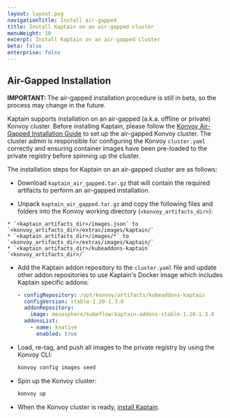 ```yaml
---
layout: layout.pug
navigationTitle: Install air-gapped
title: Install Kaptain on an air-gapped cluster
menuWeight: 10
excerpt: Install Kaptain on an air-gapped cluster
beta: false
enterprise: false
---
```


## Air-Gapped Installation

<p class="message--note"><strong>IMPORTANT: </strong>The air-gapped installation procedure is still in beta, so the process may change in the future.</p>

Kaptain supports installation on an air-gapped (a.k.a. offline or private) Konvoy cluster.
Before installing Kaptain, please follow the [Konvoy Air-Gapped Installation Guide][konvoy-air-gap]
to set up the air-gapped Konvoy cluster. The cluster admin is responsible for configuring the
Konvoy `cluster.yaml` correctly and ensuring container images have been pre-loaded to the private
registry before spinning up the cluster.

The installation steps for Kaptain on an air-gapped cluster are as follows:

* Download `kaptain_air_gapped.tar.gz` that will contain the required artifacts to perform an air-gapped installation.
<!-- NEW TAR because of Minio -->

* Unpack `kaptain_air_gapped.tar.gz` and copy the following files and folders into the Konvoy working directory (`<konvoy_artifacts_dir>`):
<!-- NEW TAR because of Minio -->
    * `<kaptain_artifacts_dir>/images.json` to `<konvoy_artifacts_dir>/extras/images/kaptain/`
    * `<kaptain_artifacts_dir>/images/*` to `<konvoy_artifacts_dir>/extras/images/kaptain/`
    * `<kaptain_artifacts_dir>/kubeaddons-kaptain` `<konvoy_artifacts_dir>/`

* Add the Kaptain addon repository to the `cluster.yaml` file and update other addon repositories to use Kaptain's Docker
 image which includes Kaptain specific addons:
	```yaml
    - configRepository: /opt/konvoy/artifacts/kubeaddons-kaptain
      configVersion: stable-1.20-1.3.0
      addonRepository:
        image: mesosphere/kubeflow:kaptain-addons-stable-1.20-1.3.0
      addonsList:
        - name: knative
          enabled: true
	```
* Load, re-tag, and push all images to the private registry by using the Konvoy CLI:
    ```bash
    konvoy config images seed
    ```

* Spin up the Konvoy cluster:
    ```bash
    konvoy up
    ```

* When the Konvoy cluster is ready, [install Kaptain][install-kaptain].

[install-kaptain]: ../konvoy/
[konvoy-air-gap]: /dkp/konvoy/1.8/install/install-airgapped/
